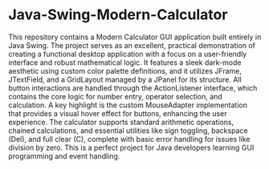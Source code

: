 # Java-Swing-Modern-Calculator

This repository contains a Modern Calculator GUI application built entirely in Java Swing. The project serves as an excellent, practical demonstration of creating a functional desktop application with a focus on a user-friendly interface and robust mathematical logic. It features a sleek dark-mode aesthetic using custom color palette definitions, and it utilizes JFrame, JTextField, and a GridLayout managed by a JPanel for its structure. All button interactions are handled through the ActionListener interface, which contains the core logic for number entry, operator selection, and calculation. A key highlight is the custom MouseAdapter implementation that provides a visual hover effect for buttons, enhancing the user experience. The calculator supports standard arithmetic operations, chained calculations, and essential utilities like sign toggling, backspace (Del), and full clear (C), complete with basic error handling for issues like division by zero. This is a perfect project for Java developers learning GUI programming and event handling.
